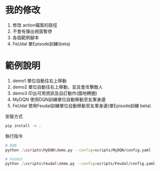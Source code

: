 # 我的修改

1. 修改 action檔案的路徑
2. 不會有彈出視窗暫停
3. 各個範例腳本
4. FeUdal 單Episode訓練(beta)

# 範例說明

1. demo1 單位自動往右上移動
2. demo2 單位自動往右上移動，並且會攻擊敵人
3. demo3 印出可用資訊及自訂動作(園地轉圈)
4. MyDQN 使用DQN訓練單位自動移動至友軍身邊
5. FeUdal 使用Feudal訓練單位自動移動至友軍身邊(單Episode訓練 beta)

安裝方式
```bash
pip install -e .
```

執行指令
```bash
# DQN
python .\scripts\MyDQN\demo.py --config=scripts/MyDQN/config.yaml

# FeUdal
python .\scripts\Feudal\demo.py --config=scripts/Feudal/config.yaml
```


